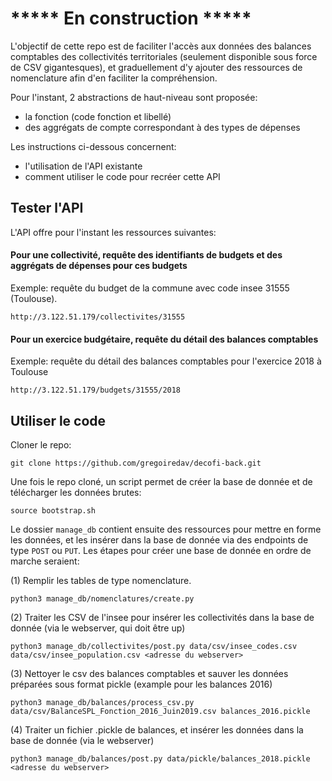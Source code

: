 # ***** En construction *****

L'objectif de cette repo est de faciliter l'accès aux données des balances comptables des collectivités territoriales (seulement disponible sous force de CSV gigantesques), 
et graduellement d'y ajouter des ressources de nomenclature afin d'en faciliter la compréhension. 

Pour l'instant, 2 abstractions de haut-niveau sont proposée:
- la fonction (code fonction et libellé)
- des aggrégats de compte correspondant à des types de dépenses

Les instructions ci-dessous concernent:
- l'utilisation de l'API existante
- comment utiliser le code pour recréer cette API

## Tester l'API

L'API offre pour l'instant les ressources suivantes:

#### Pour une collectivité, requête des identifiants de budgets et des aggrégats de dépenses pour ces budgets

Exemple: requête du budget de la commune avec code insee 31555 (Toulouse).

`http://3.122.51.179/collectivites/31555`

#### Pour un exercice budgétaire, requête du détail des balances comptables

Exemple: requête du détail des balances comptables pour l'exercice 2018 à Toulouse

`http://3.122.51.179/budgets/31555/2018`

## Utiliser le code

Cloner le repo:

`git clone https://github.com/gregoiredav/decofi-back.git`

Une fois le repo cloné, un script permet de créer la base de donnée et de télécharger les données brutes:

`source bootstrap.sh`

Le dossier `manage_db` contient ensuite des ressources pour mettre en forme les données, et les insérer dans la base
de donnée via des endpoints de type `POST` ou `PUT`. Les étapes pour créer une base de donnée en ordre de marche seraient:

(1) Remplir les tables de type nomenclature.

`python3 manage_db/nomenclatures/create.py`

(2) Traiter les CSV de l'insee pour insérer les collectivités dans la base de donnée (via le webserver, qui doit être up)

`python3 manage_db/collectivites/post.py data/csv/insee_codes.csv data/csv/insee_population.csv <adresse du webserver>`

(3) Nettoyer le csv des balances comptables et sauver les données préparées sous format pickle (example pour les balances 2016)

`python3 manage_db/balances/process_csv.py data/csv/BalanceSPL_Fonction_2016_Juin2019.csv balances_2016.pickle`

(4) Traiter un fichier .pickle de balances, et insérer les données dans la base de donnée (via le webserver) 

`python3 manage_db/balances/post.py data/pickle/balances_2018.pickle <adresse du webserver>`
